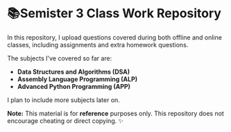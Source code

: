 # 📚Semister 3 Class Work Repository
 
In this repository, I upload questions covered during both offline and online classes, including assignments and extra homework questions. 

The subjects I've covered so far are:  
- **Data Structures and Algorithms (DSA)**  
- **Assembly Language Programming (ALP)**  
- **Advanced Python Programming (APP)**

I plan to include more subjects later on. 

**Note:** This material is for **reference** purposes only. This repository does not encourage cheating or direct copying. ✨

